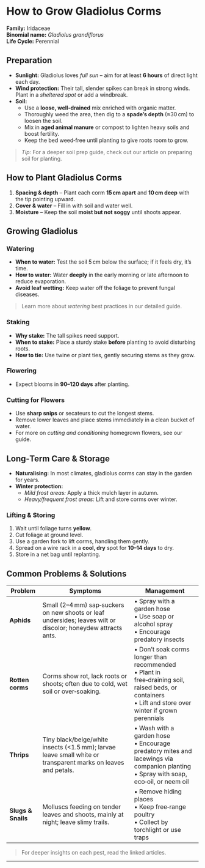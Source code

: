 # How to Grow Gladiolus Corms  

**Family:** Iridaceae  
**Binomial name:** _Gladiolus grandiflorus_  
**Life Cycle:** Perennial  

## Preparation  

- **Sunlight:** Gladiolus loves *full sun* – aim for at least **6 hours** of direct light each day.  
- **Wind protection:** Their tall, slender spikes can break in strong winds. Plant in a *sheltered spot* or add a windbreak.  
- **Soil:**  
  - Use a **loose, well‑drained** mix enriched with organic matter.  
  - Thoroughly weed the area, then dig to a **spade’s depth** (≈30 cm) to loosen the soil.  
  - Mix in **aged animal manure** or compost to lighten heavy soils and boost fertility.  
  - Keep the bed weed‑free until planting to give roots room to grow.

> *Tip:* For a deeper soil prep guide, check out our article on preparing soil for planting.

## How to Plant Gladiolus Corms  

1. **Spacing & depth** – Plant each corm **15 cm apart** and **10 cm deep** with the tip pointing upward.  
2. **Cover & water** – Fill in with soil and water well.  
3. **Moisture** – Keep the soil **moist but not soggy** until shoots appear.

## Growing Gladiolus  

### Watering  
- **When to water:** Test the soil 5 cm below the surface; if it feels dry, it’s time.  
- **How to water:** Water **deeply** in the early morning or late afternoon to reduce evaporation.  
- **Avoid leaf wetting:** Keep water off the foliage to prevent fungal diseases.

> Learn more about *watering* best practices in our detailed guide.

### Staking  
- **Why stake:** The tall spikes need support.  
- **When to stake:** Place a sturdy stake **before** planting to avoid disturbing roots.  
- **How to tie:** Use twine or plant ties, gently securing stems as they grow.

### Flowering  
- Expect blooms in **90–120 days** after planting.

### Cutting for Flowers  
- Use **sharp snips** or secateurs to cut the longest stems.  
- Remove lower leaves and place stems immediately in a clean bucket of water.  
- For more on *cutting and conditioning* homegrown flowers, see our guide.

## Long‑Term Care & Storage  

- **Naturalising:** In most climates, gladiolus corms can stay in the garden for years.  
- **Winter protection:**  
  - *Mild frost areas:* Apply a thick mulch layer in autumn.  
  - *Heavy/frequent frost areas:* Lift and store corms over winter.  

### Lifting & Storing  
1. Wait until foliage turns **yellow**.  
2. Cut foliage at ground level.  
3. Use a garden fork to lift corms, handling them gently.  
4. Spread on a wire rack in a **cool, dry** spot for **10–14 days** to dry.  
5. Store in a net bag until replanting.

## Common Problems & Solutions  

| Problem | Symptoms | Management |
|---------|----------|------------|
| **Aphids** | Small (2–4 mm) sap‑suckers on new shoots or leaf undersides; leaves wilt or discolor; honeydew attracts ants. | • Spray with a garden hose<br>• Use soap or alcohol spray<br>• Encourage predatory insects |
| **Rotten corms** | Corms show rot, lack roots or shoots; often due to cold, wet soil or over‑soaking. | • Don’t soak corms longer than recommended<br>• Plant in free‑draining soil, raised beds, or containers<br>• Lift and store over winter if grown perennials |
| **Thrips** | Tiny black/beige/white insects (<1.5 mm); larvae leave small white or transparent marks on leaves and petals. | • Wash with a garden hose<br>• Encourage predatory mites and lacewings via companion planting<br>• Spray with soap, eco‑oil, or neem oil |
| **Slugs & Snails** | Molluscs feeding on tender leaves and shoots, mainly at night; leave slimy trails. | • Remove hiding places<br>• Keep free‑range poultry<br>• Collect by torchlight or use traps |

> For deeper insights on each pest, read the linked articles.

---